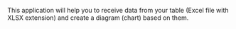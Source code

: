 This application will help you to receive data from your table (Excel file with XLSX extension) and create a diagram (chart) based on them.
